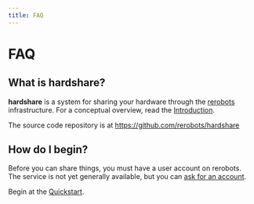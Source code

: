 ```yaml
---
title: FAQ
---
```


# FAQ

## What is hardshare?

**hardshare** is a system for sharing your hardware through the [rerobots](https://rerobots.net/)
infrastructure. For a conceptual overview, read the [Introduction](/hardshare/intro).

The source code repository is at <https://github.com/rerobots/hardshare>


## How do I begin?

Before you can share things, you must have a user account on rerobots.
The service is not yet generally available, but you can [ask for
an account](https://rerobots.net/contact).

Begin at the [Quickstart](/hardshare/quickstart).
